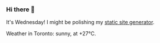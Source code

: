 ### Hi there :wave:

It's Wednesday! I might be polishing my [static site generator](https://github.com/bewuethr/pandoc-bash-blog).

Weather in Toronto: sunny, at +27°C.
